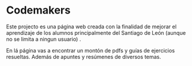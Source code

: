 # Codemakers
Este projecto es una página web creada con la finalidad de mejorar el aprendizaje de los alumnos principalmente del Santiago de León (aunque no se limita a ningun usuario) .

En lá página vas a encontrar un montón de pdfs y guías  de ejercicios resueltas. Además de apuntes y resúmenes de diversos temas.
